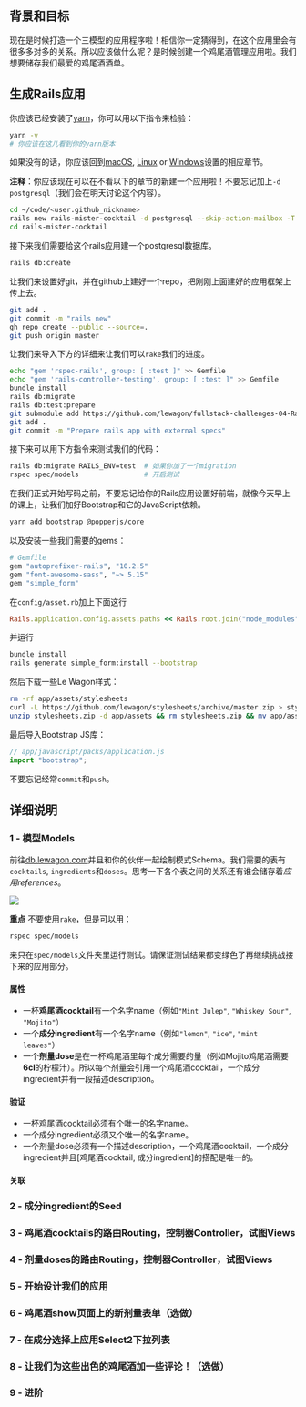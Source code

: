 ## 背景和目标

现在是时候打造一个三模型的应用程序啦！相信你一定猜得到，在这个应用里会有很多多对多的关系。所以应该做什么呢？是时候创建一个鸡尾酒管理应用啦。我们想要储存我们最爱的鸡尾酒酒单。

## 生成Rails应用

你应该已经安装了[yarn](https://yarnpkg.com)，你可以用以下指令来检验：


```bash
yarn -v
# 你应该在这儿看到你的yarn版本
```

如果没有的话，你应该回到[macOS](https://github.com/lewagon/setup/blob/master/macOS.md#yarn), [Linux](https://github.com/lewagon/setup/blob/master/UBUNTU.md#yarn) or [Windows](https://github.com/lewagon/setup/blob/master/WINDOWS.md#yarn)设置的相应章节。

**注释**：你应该现在可以在不看以下的章节的新建一个应用啦！不要忘记加上`-d postgresql`（我们会在明天讨论这个内容）。

```bash
cd ~/code/<user.github_nickname>
rails new rails-mister-cocktail -d postgresql --skip-action-mailbox -T
cd rails-mister-cocktail
```

接下来我们需要给这个rails应用建一个postgresql数据库。

```bash
rails db:create
```

让我们来设置好git，并在github上建好一个repo，把刚刚上面建好的应用框架上传上去。

```bash
git add .
git commit -m "rails new"
gh repo create --public --source=.
git push origin master
```

让我们来导入下方的详细来让我们可以`rake`我们的进度。

```bash
echo "gem 'rspec-rails', group: [ :test ]" >> Gemfile
echo "gem 'rails-controller-testing', group: [ :test ]" >> Gemfile
bundle install
rails db:migrate
rails db:test:prepare
git submodule add https://github.com/lewagon/fullstack-challenges-04-Rails-mister-cocktail-specs.git spec
git add .
git commit -m "Prepare rails app with external specs"
```

接下来可以用下方指令来测试我们的代码：

```bash
rails db:migrate RAILS_ENV=test  # 如果你加了一个migration
rspec spec/models                # 开启测试
```

在我们正式开始写码之前，不要忘记给你的Rails应用设置好前端，就像今天早上的课上，让我们加好Bootstrap和它的JavaScript依赖。

```bash
yarn add bootstrap @popperjs/core
```

以及安装一些我们需要的gems：

```ruby
# Gemfile
gem "autoprefixer-rails", "10.2.5"
gem "font-awesome-sass", "~> 5.15"
gem "simple_form"
```

在`config/asset.rb`加上下面这行

```rb
Rails.application.config.assets.paths << Rails.root.join("node_modules")
```

并运行

```bash
bundle install
rails generate simple_form:install --bootstrap
```

然后下载一些Le Wagon样式：

```bash
rm -rf app/assets/stylesheets
curl -L https://github.com/lewagon/stylesheets/archive/master.zip > stylesheets.zip
unzip stylesheets.zip -d app/assets && rm stylesheets.zip && mv app/assets/rails-stylesheets-master app/assets/stylesheets
```

最后导入Bootstrap JS库：

```js
// app/javascript/packs/application.js
import "bootstrap";
```

不要忘记经常`commit`和`push`。

## 详细说明

### 1 - 模型Models

前往[db.lewagon.com](http://db.lewagon.com)并且和你的伙伴一起绘制模式Schema。我们需要的表有`cocktails`, `ingredients`和`doses`。思考一下各个表之间的关系还有谁会储存着*应用references*。

![](https://raw.githubusercontent.com/lewagon/fullstack-images/master/rails/mister_cocktail_d1/db.png)

**重点**
不要使用`rake`，但是可以用：

```bash
rspec spec/models
```

来只在`spec/models`文件夹里运行测试。请保证测试结果都变绿色了再继续挑战接下来的应用部分。

#### 属性

- 一杯**鸡尾酒cocktail**有一个名字name（例如`"Mint Julep"`, `"Whiskey Sour"`, `"Mojito"`）
- 一个**成分ingredient**有一个名字name（例如`"lemon"`, `"ice"`, `"mint leaves"`）
- 一个**剂量dose**是在一杯鸡尾酒里每个成分需要的量（例如Mojito鸡尾酒需要**6cl**的柠檬汁）。所以每个剂量会引用一个鸡尾酒cocktail，一个成分ingredient并有一段描述description。

#### 验证

- 一杯鸡尾酒cocktail必须有个唯一的名字name。
- 一个成分ingredient必须又个唯一的名字name。
- 一个剂量dose必须有一个描述description，一个鸡尾酒cocktail，一个成分ingredient并且[鸡尾酒cocktail, 成分ingredient]的搭配是唯一的。

#### 关联




### 2 - 成分ingredient的Seed

### 3 - 鸡尾酒cocktails的路由Routing，控制器Controller，试图Views

### 4 - 剂量doses的路由Routing，控制器Controller，试图Views

### 5 - 开始设计我们的应用

### 6 - 鸡尾酒show页面上的新剂量表单（选做）

### 7 - 在成分选择上应用Select2下拉列表

### 8 - 让我们为这些出色的鸡尾酒加一些评论！（选做）

### 9 - 进阶

